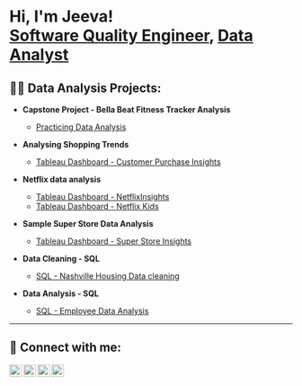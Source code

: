<h1>Hi, I'm Jeeva! <br/> <a href="https://www.linkedin.com/in/jeevareha-krishnaraj-a583832b5/">Software Quality Engineer</a>, 
  <a href="https://www.linkedin.com/in/jeevareha-krishnaraj-a583832b5/"> Data Analyst</a>

<h2>👨‍💻 Data Analysis Projects:</h2>

- <b>Capstone Project - Bella Beat Fitness Tracker Analysis</b>
  - [Practicing Data Analysis](https://github.com/jeevareha/Capstone-Project)
- <b>Analysing Shopping Trends</b>
  - [Tableau Dashboard - Customer Purchase Insights](https://public.tableau.com/app/profile/jeevareha.krishnaraj/viz/CustomerPurchaseInsights_17147793120990/Dashboard1) 
- <b>Netflix data analysis</b>
  - [Tableau Dashboard - NetflixInsights](https://public.tableau.com/app/profile/jeevareha.krishnaraj/viz/NetflixInsights_17118125371290/NetflixInsights)
  - [Tableau Dashboard - Netflix Kids](https://public.tableau.com/app/profile/jeevareha.krishnaraj/viz/NetflixKidsShowInsights/Kids)

- <b>Sample Super Store Data Analysis</b>
  - [Tableau Dashboard - Super Store Insights](https://public.tableau.com/app/profile/jeevareha.krishnaraj/viz/SuperStoreInsights_17133959355550/SuperStoreInsights)

- <b>Data Cleaning - SQL</b>
  - [SQL - Nashville Housing Data cleaning](https://github.com/jeevareha/Data_Cleaning)
 
- <b>Data Analysis - SQL</b>
  - [SQL - Employee Data Analysis](https://github.com/jeevareha/Employee_Data_Analysis_SQL)

------------------------------------------------------------------


<h2> 🤳 Connect with me:</h2>

[<img align="left" alt="JoshMadakor | YouTube" width="22px" src="https://cdn.jsdelivr.net/npm/simple-icons@v3/icons/youtube.svg" />][youtube]
[<img align="left" alt="JoshMadakor | Twitter" width="22px" src="https://cdn.jsdelivr.net/npm/simple-icons@v3/icons/twitter.svg" />][twitter]
[<img align="left" alt="JoshMadakor | LinkedIn" width="22px" src="https://cdn.jsdelivr.net/npm/simple-icons@v3/icons/linkedin.svg" />][linkedin]
[<img align="left" alt="JoshMadakor | Instagram" width="22px" src="https://cdn.jsdelivr.net/npm/simple-icons@v3/icons/instagram.svg" />][instagram]

[twitter]: https://twitter.com/joshmadakor
[youtube]: https://www.youtube.com/c/joshmadakor
[instagram]: https://www.instagram.com/joshmadakor/
[linkedin]: https://linkedin.com/in/joshmadakor

<!--
**joshmadakor1/joshmadakor1** is a ✨ _special_ ✨ repository because its `README.md` (this file) appears on your GitHub profile.

Here are some ideas to get you started:

- 🔭 I’m currently working on ...
- 🌱 I’m currently learning ...
- 👯 I’m looking to collaborate on ...
- 🤔 I’m looking for help with ...
- 💬 Ask me about ...
- 📫 How to reach me: ...
- 😄 Pronouns: ...
- ⚡ Fun fact: ...
-->
